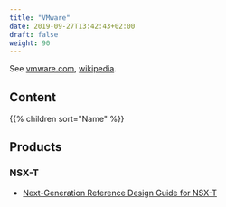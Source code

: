 ```yaml
---
title: "VMware"
date: 2019-09-27T13:42:43+02:00
draft: false
weight: 90
---
```


See [vmware.com](https://www.vmware.com/), [wikipedia](https://en.wikipedia.org/wiki/VMware).

## Content

{{% children sort="Name" %}}

## Products

### NSX-T

- [Next-Generation Reference Design Guide for NSX-T](https://blogs.vmware.com/networkvirtualization/2019/09/nsx-t-design-guide.html/)
